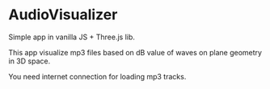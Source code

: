 # AudioVisualizer


Simple app in vanilla JS + Three.js lib.

This app visualize mp3 files based on dB value of waves on plane geometry in 3D space.

You need internet connection for loading mp3 tracks.
